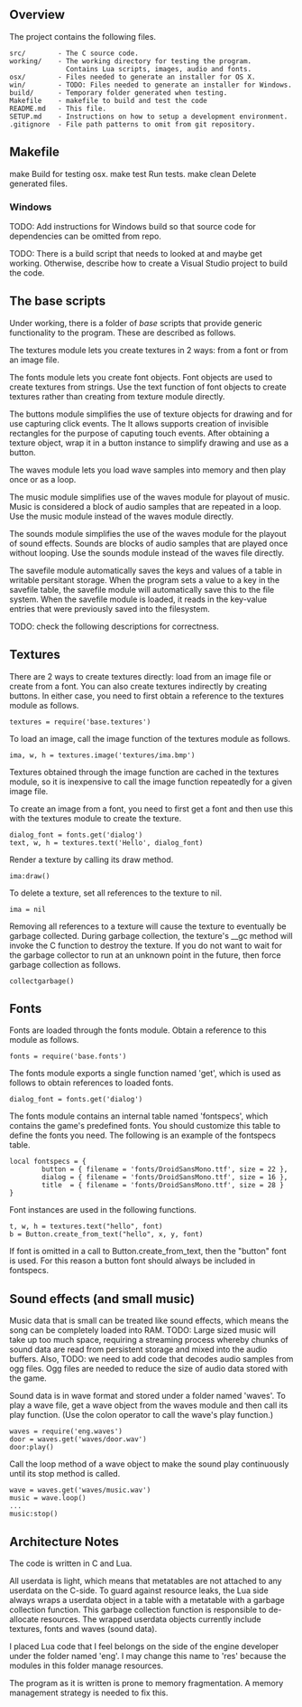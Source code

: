 ## Overview

The project contains the following files.

    src/        - The C source code.
    working/    - The working directory for testing the program. 
                  Contains Lua scripts, images, audio and fonts.
    osx/        - Files needed to generate an installer for OS X.
    win/        - TODO: Files needed to generate an installer for Windows.
    build/      - Temporary folder generated when testing.
    Makefile    - makefile to build and test the code
    README.md   - This file.
    SETUP.md    - Instructions on how to setup a development environment.
    .gitignore  - File path patterns to omit from git repository.

## Makefile

make              Build for testing osx.
make test         Run tests.
make clean        Delete generated files.

### Windows

TODO: Add instructions for Windows build so that source code for dependencies 
can be omitted from repo.

TODO: There is a build script that needs to looked at and maybe get working.
Otherwise, describe how to create a Visual Studio project to build the code.

## The base scripts

Under working, there is a folder of _base_ scripts that provide
generic functionality to the program.  These are described as follows.

The textures module lets you create textures in 2 ways:
from a font or from an image file.

The fonts module lets you create font objects.
Font objects are used to create textures from strings.
Use the text function of font objects to create textures
rather than creating from texture module directly.

The buttons module simplifies the use of texture objects
for drawing and for use capturing click events. The
It allows supports creation of invisible rectangles for
the purpose of caputing touch events. After obtaining
a texture object, wrap it in a button instance to
simplify drawing and use as a button.

The waves module lets you load wave samples into memory
and then play once or as a loop.

The music module simplifies use of the waves module for
playout of music. Music is considered a block of audio 
samples that are repeated in a loop. Use the music
module instead of the waves module directly.

The sounds module simplifies the use of the waves module
for the playout of sound effects.  Sounds are blocks of
audio samples that are played once without looping. Use
the sounds module instead of the waves file directly.

The savefile module automatically saves the keys and
values of a table in writable persitant storage. 
When the program sets a value to a key in the savefile
table, the savefile module will automatically save this
to the file system.  When the savefile module is loaded,
it reads in the key-value entries that were previously 
saved into the filesystem.


TODO: check the following descriptions for correctness.

## Textures

There are 2 ways to create textures directly: load from an image file or create 
from a font. You can also create textures indirectly by creating buttons. In either 
case, you need to first obtain a reference to the textures module as follows.

    textures = require('base.textures')

To load an image, call the image function of the textures module as follows.

    ima, w, h = textures.image('textures/ima.bmp')

Textures obtained through the image function are cached in the textures module,
so it is inexpensive to call the image function repeatedly for a given image file.

To create an image from a font, you need to first get a font and then
use this with the textures module to create the texture.

    dialog_font = fonts.get('dialog')
    text, w, h = textures.text('Hello', dialog_font)

Render a texture by calling its draw method.

    ima:draw()

To delete a texture, set all references to the texture to nil.

    ima = nil

Removing all references to a texture will cause the texture to eventually be garbage collected.
During garbage collection, the texture's __gc method will invoke the C function to destroy the
texture.  If you do not want to wait for the garbage collector to run at an unknown point in the
future, then force garbage collection as follows.

    collectgarbage()

## Fonts

Fonts are loaded through the fonts module.  Obtain a reference to this module as follows.

    fonts = require('base.fonts')

The fonts module exports a single function named 'get', which is used as follows to obtain
references to loaded fonts.

    dialog_font = fonts.get('dialog')

The fonts module contains an internal table named 'fontspecs', which contains the game's
predefined fonts.  You should customize this table to define the fonts you need. The following
is an example of the fontspecs table.

    local fontspecs = {
            button = { filename = 'fonts/DroidSansMono.ttf', size = 22 },
            dialog = { filename = 'fonts/DroidSansMono.ttf', size = 16 },
            title  = { filename = 'fonts/DroidSansMono.ttf', size = 28 }
    }

Font instances are used in the following functions.

    t, w, h = textures.text("hello", font)
    b = Button.create_from_text("hello", x, y, font)

If font is omitted in a call to Button.create_from_text, then the "button" font is used.
For this reason a button font should always be included in fontspecs.


## Sound effects (and small music)

Music data that is small can be treated like sound effects, which means the song can be completely
loaded into RAM.  TODO: Large sized music will take up too much space, requiring a streaming
process whereby chunks of sound data are read from persistent storage and mixed into the
audio buffers.  Also, TODO: we need to add code that decodes audio samples from ogg files.  Ogg files
are needed to reduce the size of audio data stored with the game.

Sound data is in wave format and stored under a folder named 'waves'. To play a wave file,
get a wave object from the waves module and then call its play function.  (Use the colon operator
to call the wave's play function.)

    waves = require('eng.waves')
    door = waves.get('waves/door.wav')
    door:play()

Call the loop method of a wave object to make the sound play continuously until its stop
method is called.

    wave = waves.get('waves/music.wav')
    music = wave.loop()
    ...
    music:stop()


## Architecture Notes

The code is written in C and Lua.

All userdata is light, which means that metatables are not attached to any userdata on
the C-side.  To guard against resource leaks, the Lua side always wraps a userdata object
in a table with a metatable with a garbage collection function.  This garbage collection
function is responsible to de-allocate resources. The wrapped userdata objects currently 
include textures, fonts and waves (sound data).

I placed Lua code that I feel belongs on the side of the engine developer under the
folder named 'eng'. I may change this name to 'res' because the modules in this folder
manage resources.

The program as it is written is prone to memory fragmentation.  A memory management
strategy is needed to fix this.

